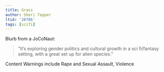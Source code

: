```yaml
---
title: Grass
author: Sheri Tepper
ltid: '20786'
tags: [scifi]
---
```


Blurb from a JoCoNaut:

> "It’s exploring gender politics and cultural growth in a sci fi/fantasy
> setting, with a great set up for alien species."

Content Warnings include Rape and Sexual Assault, Violence
